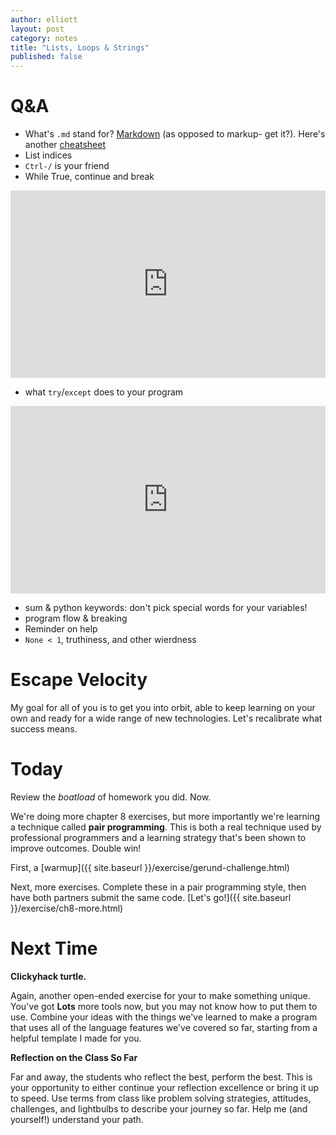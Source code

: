```yaml
---
author: elliott
layout: post
category: notes
title: "Lists, Loops & Strings"
published: false
---
```


# Q&A

* What's `.md` stand for?  [Markdown](https://guides.github.com/features/mastering-markdown/) (as opposed to markup- get it?).  Here's another [cheatsheet](http://assemble.io/docs/Cheatsheet-Markdown.html)
* List indices
* `Ctrl-/` is your friend
* While True, continue and break

<iframe src="https://trinket.io/embed/python/44b5d714de" width="100%" height="300" frameborder="0" marginwidth="0" marginheight="0" allowfullscreen></iframe>

* what `try`/`except` does to your program

<iframe src="https://trinket.io/embed/python/4b205b50d7" width="100%" height="300" frameborder="0" marginwidth="0" marginheight="0" allowfullscreen></iframe>

* sum & python keywords: don't pick special words for your variables!
* program flow & breaking
* Reminder on help
* `None < 1`, truthiness, and other wierdness

# Escape Velocity

My goal for all of you is to get you into orbit, able to keep learning on your own and
ready for a wide range of new technologies.  Let's recalibrate what success means.

# Today

Review the *boatload* of homework you did.  Now.

We're doing more chapter 8 exercises, but more importantly we're learning
a technique called **pair programming**.  This is both a real technique used
by professional programmers and a learning strategy that's been shown to
improve outcomes.  Double win!

First, a [warmup]({{ site.baseurl }}/exercise/gerund-challenge.html)

Next, more exercises.  Complete these in a pair programming style, then have both partners submit the same code. [Let's go!]({{ site.baseurl }}/exercise/ch8-more.html)

# Next Time

**Clickyhack turtle.**

Again, another open-ended exercise for your to make something unique.  You've got **Lots** more tools now, but you may not know how to put them to use.  Combine your ideas with the things we've learned to make a program that uses all of the language features we've covered so far, starting from a helpful template I made for you.

**Reflection on the Class So Far**

Far and away, the students who reflect the best, perform the best.  This is your opportunity to either continue your reflection excellence or bring it up to speed.  Use terms from class like problem solving strategies, attitudes, challenges, and lightbulbs to describe your journey so far.  Help me (and yourself!) understand your path.
